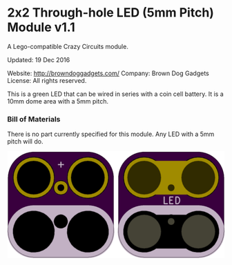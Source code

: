 <!--- start title --->
# 2x2 Through-hole LED (5mm Pitch) Module v1.1
A Lego-compatible Crazy Circuits module.


Updated: 19 Dec 2016

Website: http://browndoggadgets.com/
Company: Brown Dog Gadgets
License: All rights reserved.

<!--- end title --->
This is a green LED that can be wired in series with a coin cell battery. It is a 10mm dome area with a 5mm pitch.

### Bill of Materials

<!--- bom start --->
<!--- bom end --->
There is no part currently specified for this module. Any LED with a 5mm pitch will do.

![Gerber Preview](preview.png)

